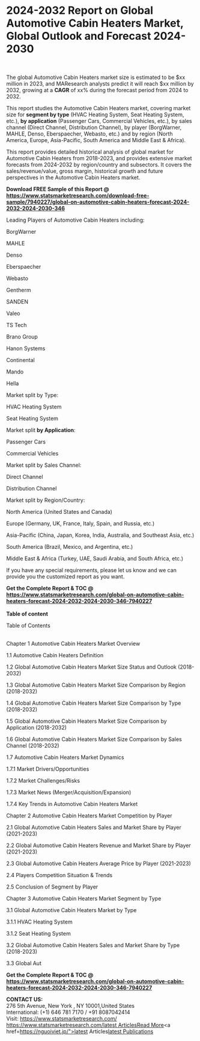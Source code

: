 <h1>2024-2032 Report on Global Automotive Cabin Heaters Market, Global Outlook and Forecast 2024-2030</h1><br/><p>The global Automotive Cabin Heaters market size is estimated to be $xx million in 2023, and MAResearch analysts predict it will reach $xx million by 2032, growing at a <strong>CAGR</strong> of xx% during the forecast period from 2024 to 2032.</p><p>This report studies the Automotive Cabin Heaters market, covering market size for <strong>segment by type</strong> (HVAC Heating System, Seat Heating System, etc.), <strong>by application</strong> (Passenger Cars, Commercial Vehicles, etc.), by sales channel (Direct Channel, Distribution Channel), by player (BorgWarner, MAHLE, Denso, Eberspaecher, Webasto, etc.) and by region (North America, Europe, Asia-Pacific, South America and Middle East & Africa).</p><p>This report provides detailed historical analysis of global market for Automotive Cabin Heaters from 2018-2023, and provides extensive market forecasts from 2024-2032 by region/country and subsectors. It covers the sales/revenue/value, gross margin, historical growth and future perspectives in the Automotive Cabin Heaters market.</p><p><strong>Download FREE Sample of this Report @ <a href="https://www.statsmarketresearch.com/download-free-sample/7940227/global-on-automotive-cabin-heaters-forecast-2024-2032-2024-2030-346">https://www.statsmarketresearch.com/download-free-sample/7940227/global-on-automotive-cabin-heaters-forecast-2024-2032-2024-2030-346</a></strong></p><p>Leading Players of Automotive Cabin Heaters including:</p><p>BorgWarner</p><p>MAHLE</p><p>Denso</p><p>Eberspaecher</p><p>Webasto</p><p>Gentherm</p><p>SANDEN</p><p>Valeo</p><p>TS Tech</p><p>Brano Group</p><p>Hanon Systems</p><p>Continental</p><p>Mando</p><p>Hella</p><p>Market split by Type:</p><p>HVAC Heating System</p><p>Seat Heating System</p><p>Market split <strong>by Application</strong>:</p><p>Passenger Cars</p><p>Commercial Vehicles</p><p>Market split by Sales Channel:</p><p>Direct Channel</p><p>Distribution Channel</p><p>Market split by Region/Country:</p><p>North America (United States and Canada)</p><p>Europe (Germany, UK, France, Italy, Spain, and Russia, etc.)</p><p>Asia-Pacific (China, Japan, Korea, India, Australia, and Southeast Asia, etc.)</p><p>South America (Brazil, Mexico, and Argentina, etc.)</p><p>Middle East & Africa (Turkey, UAE, Saudi Arabia, and South Africa, etc.)</p><p>If you have any special requirements, please let us know and we can provide you the customized report as you want.</p><div><b>Get the Complete Report & TOC @ <a href="https://www.statsmarketresearch.com/global-on-automotive-cabin-heaters-forecast-2024-2032-2024-2030-346-7940227">https://www.statsmarketresearch.com/global-on-automotive-cabin-heaters-forecast-2024-2032-2024-2030-346-7940227</a></b></div><br><b>Table of content</b><p>Table of Contents<br />
 
 <br />
 
 Chapter 1 Automotive Cabin Heaters Market Overview<br />
 
  1.1 Automotive Cabin Heaters Definition<br />
 
  1.2 Global Automotive Cabin Heaters Market Size Status and Outlook (2018-2032)<br />
 
  1.3 Global Automotive Cabin Heaters Market Size Comparison by Region (2018-2032)<br />
 
  1.4 Global Automotive Cabin Heaters Market Size Comparison by Type (2018-2032)<br />
 
  1.5 Global Automotive Cabin Heaters Market Size Comparison by Application (2018-2032)<br />
 
  1.6 Global Automotive Cabin Heaters Market Size Comparison by Sales Channel (2018-2032)<br />
 
  1.7 Automotive Cabin Heaters Market Dynamics<br />
 
  1.7.1 Market Drivers/Opportunities<br />
 
  1.7.2 Market Challenges/Risks<br />
 
  1.7.3 Market News (Merger/Acquisition/Expansion)<br />
 
  1.7.4 Key Trends in Automotive Cabin Heaters Market<br />
 
 Chapter 2 Automotive Cabin Heaters Market Competition by Player<br />
 
  2.1 Global Automotive Cabin Heaters Sales and Market Share by Player (2021-2023)<br />
 
  2.2 Global Automotive Cabin Heaters Revenue and Market Share by Player (2021-2023)<br />
 
  2.3 Global Automotive Cabin Heaters Average Price by Player (2021-2023)<br />
 
  2.4 Players Competition Situation & Trends<br />
 
  2.5 Conclusion of Segment by Player<br />
 
 Chapter 3 Automotive Cabin Heaters Market Segment by Type<br />
 
  3.1 Global Automotive Cabin Heaters Market by Type<br />
 
  3.1.1 HVAC Heating System<br />
 
  3.1.2 Seat Heating System<br />
 
  3.2 Global Automotive Cabin Heaters Sales and Market Share by Type (2018-2023)<br />
 
  3.3 Global Aut<br><div><b>Get the Complete Report & TOC @ <a href="https://www.statsmarketresearch.com/global-on-automotive-cabin-heaters-forecast-2024-2032-2024-2030-346-7940227">https://www.statsmarketresearch.com/global-on-automotive-cabin-heaters-forecast-2024-2032-2024-2030-346-7940227</a></b></div></p> <b>CONTACT US:</b><br>276 5th Avenue, New York , NY 10001,United States<br>International: (+1) 646 781 7170 / +91 8087042414<br>Visit: <a href="https://www.statsmarketresearch.com/">https://www.statsmarketresearch.com/</a><br><a href="https://gyeongbokgung.com">https://www.statsmarketresearch.com/</a><a href="https://hallyeomaritime.com">latest Articles</a><a href="https://jingwansa.com">Read More</a><a href=https://nguoiviet.jp/">latest Articles</a><a href="https://www.intelmarketresearch.com/">latest Publications</a>